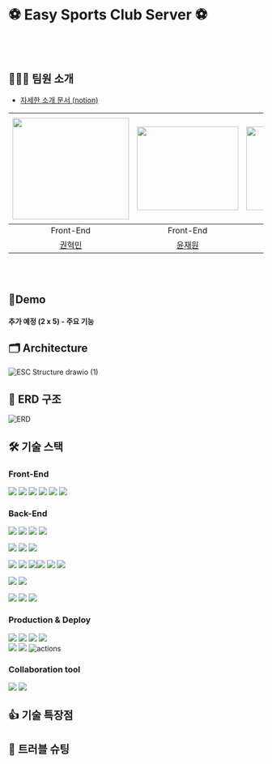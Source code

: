 # ⚽ Easy Sports Club Server ⚽


<br><br>

## 🧑‍🤝‍🧑 팀원 소개
- [자세한 소개 문서 (notion)](https://spotty-archer-150.notion.site/8082b9832c1e43febda43dc43e35164a)


| <img src =https://user-images.githubusercontent.com/67897318/209688971-49212507-71b7-4551-9985-8565d31d24a4.png width="230" height="200"> | <img src =https://user-images.githubusercontent.com/49369306/195608027-5633bd06-1c29-4916-bf75-65567de3b2a5.png width="200" height="165"> | <img src =https://user-images.githubusercontent.com/67897318/209684714-883aaf83-167c-4f41-90f0-4d9df814b6e1.jpeg width="200" height="165"> | <img src =https://user-images.githubusercontent.com/67897318/209684716-5baf27b0-c344-4a99-9c98-fc5e9089829d.png width="220" height="200"> | <img src =https://user-images.githubusercontent.com/67897318/209684717-bd1cb2f0-0f07-43f0-94a2-08f91c0a76f8.jpeg width="230" height="210"> |  
|:-----------------------------------------------------------------------------------------------------------------------------------------:|:-----------------------------------------------------------------------------------------------------------------------------------------:|:------------------------------------------------------------------------------------------------------------------------------------------:|:-----------------------------------------------------------------------------------------------------------------------------------------:|:------------------------------------------------------------------------------------------------------------------------------------------:|
|                                                                 Front-End                                                                 |                                                                 Front-End                                                                 |                                                                  Back-End                                                                  |                                                                 Back-End                                                                  |                                                                  Back-End                                                                  |Back-End|
|                                                     [권혁민](https://github.com/olhkyle)                                                     |                                                   [윤재원](https://github.com/younjaewon)                                                    |                                                    [👑차동준](https://github.com/dongjji)                                                     |                                                    [박해찬](https://github.com/phc09188)                                                     |                                                     [이소아](https://github.com/SoA-Lee)                                                      |

<br><br>
## 📱Demo
#### 추가 예정 (2 x 5) - 주요 기능

[//]: # (- 로그인 및 소셜로그인 / 마이페이지 / 알림 / 찜하기)

[//]: # (- 체육관 검색&#40;내 주변 체육관&#41; / 체육관 상세정보 / 리뷰 / 체육관 예약 /)

[//]: # (- 체육관 등록 / 예약 현황)

## 🗂️ Architecture
![ESC Structure drawio (1)](https://user-images.githubusercontent.com/67897318/209692540-eaf36a32-c423-4241-b1bc-541a4e9adaa0.png)

## 💾 ERD 구조
![ERD](https://user-images.githubusercontent.com/67897318/209691592-a0eff716-11e4-4748-a164-d1e5c91646a2.png)

## 🛠️ 기술 스택
### Front-End
<img src="https://img.shields.io/badge/react-61DAFB?style=for-the-badge&logo=react&logoColor=white"> <img src="https://img.shields.io/badge/typescript-3178C6?style=for-the-badge&logo=typescript&logoColor=white"> <img src="https://img.shields.io/badge/vite-646CFF?style=for-the-badge&logo=vite&logoColor=white"> <img src="https://img.shields.io/badge/yarn-2C8EBB?style=for-the-badge&logo=yarn&logoColor=white"> <img src="https://img.shields.io/badge/redux-764ABC?style=for-the-badge&logo=redux&logoColor=white"> <img src="https://img.shields.io/badge/emotion-ff3399?style=for-the-badge&logo=&logoColor=white">


### Back-End
<img src="https://img.shields.io/badge/java-007396?style=for-the-badge&logo=java&logoColor=white"> <img src="https://img.shields.io/badge/spring-6DB33F?style=for-the-badge&logo=spring&logoColor=white"> <img src="https://img.shields.io/badge/Spring boot-6DB33F?style=for-the-badge&logo=Spring boot&logoColor=black"> <img src="https://img.shields.io/badge/gradle-02303A?style=for-the-badge&logo=gradle&logoColor=white">
<br>

<img src="https://img.shields.io/badge/Spring Security-6DB33F?style=for-the-badge&logo=Spring Security&logoColor=black"> <img src="https://img.shields.io/badge/Json web tokens-000000?style=for-the-badge&logo=Json web tokens&logoColor=white"> <img src="https://img.shields.io/badge/OAUTH2-EC1C24?style=for-the-badge&logo=Authy&logoColor=white">
<br>

<img src="https://img.shields.io/badge/MariaDB-003545?style=for-the-badge&logo=mariaDB&logoColor=white"> <img src="https://img.shields.io/badge/redis-DC382D?style=for-the-badge&logo=redis&logoColor=white"> <img src="https://img.shields.io/badge/Spring JPA-6DB33F?style=for-the-badge&logo=Spring JPA&logoColor=white"><img src="https://img.shields.io/badge/querydsl-2599ED?style=for-the-badge&logo=querydsl&logoColor=white"> <img src="https://img.shields.io/badge/ElasticSearch-005571?style=for-the-badge&logo=ElasticSearch&logoColor=white"> <img src="https://img.shields.io/badge/SMTP-CC0000?style=for-the-badge&logo=Gmail&logoColor=white">
<br>

<img src="https://img.shields.io/badge/JUnit5-25A162?style=for-the-badge&logo=JUnit5&logoColor=white"> <img src="https://img.shields.io/badge/Mockito-008D62?style=for-the-badge&logo=Mockito&logoColor=white">
<br>

<img src="https://img.shields.io/badge/intellijidea-000000?style=for-the-badge&logo=intellijidea&logoColor=white"> <img src="https://img.shields.io/badge/postman-FF6C37?style=for-the-badge&logo=postman&logoColor=white"> <img src="https://img.shields.io/badge/swagger-85EA2D?style=for-the-badge&logo=swagger&logoColor=white">
<br>

### Production & Deploy
<img src="https://img.shields.io/badge/amazonaws-232F3E?style=for-the-badge&logo=amazonaws&logoColor=white"> <img src="https://img.shields.io/badge/amazonec2-FF9900?style=for-the-badge&logo=amazonec2&logoColor=white"> <img src="https://img.shields.io/badge/amazonrds-527FFF?style=for-the-badge&logo=amazonrds&logoColor=white"> <img src="https://img.shields.io/badge/amazonS3-569A31?style=for-the-badge&logo=amazons3&logoColor=white"> 
<br>
<img src="https://img.shields.io/badge/github-181717?style=for-the-badge&logo=github&logoColor=white"> <img src="https://img.shields.io/badge/git-F05032?style=for-the-badge&logo=git&logoColor=white"> <img src="https://img.shields.io/badge/GitHub_Actions-2088FF?style=for-the-badge&logo=github-actions&logoColor=white" alt="actions">

### Collaboration tool
<img src="https://img.shields.io/badge/slack-4A154B?style=for-the-badge&logo=slack&logoColor=white"> <img src="https://img.shields.io/badge/notion-000000?style=for-the-badge&logo=notion&logoColor=white">

## 👍 기술 특장점

## 🚀 트러블 슈팅
